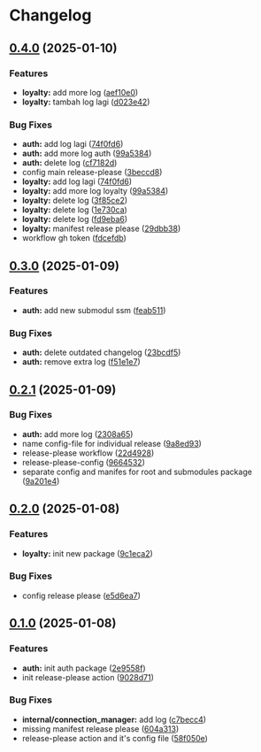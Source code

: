 # Changelog

## [0.4.0](https://github.com/singgihdwindaru/go-monorepo/compare/v0.3.0...v0.4.0) (2025-01-10)


### Features

* **loyalty:** add more log ([aef10e0](https://github.com/singgihdwindaru/go-monorepo/commit/aef10e0b88e2ce266427fdd34c2ad8718b08e56c))
* **loyalty:** tambah log lagi ([d023e42](https://github.com/singgihdwindaru/go-monorepo/commit/d023e42cdf2f3bbad330635adff5301702dc64ee))


### Bug Fixes

* **auth:** add log lagi ([74f0fd6](https://github.com/singgihdwindaru/go-monorepo/commit/74f0fd67e52b0b8e1f7a584d5f473a5bdb705508))
* **auth:** add more log auth ([99a5384](https://github.com/singgihdwindaru/go-monorepo/commit/99a53848d2858819aa265b0f752b0c837ea7e083))
* **auth:** delete log ([cf7182d](https://github.com/singgihdwindaru/go-monorepo/commit/cf7182db5e52f99743338e82c6f7dbb4e4b99b33))
* config main release-please ([3beccd8](https://github.com/singgihdwindaru/go-monorepo/commit/3beccd85c0ddeb3b51cd3a272d9c9588f98735b2))
* **loyalty:** add log lagi ([74f0fd6](https://github.com/singgihdwindaru/go-monorepo/commit/74f0fd67e52b0b8e1f7a584d5f473a5bdb705508))
* **loyalty:** add more log loyalty ([99a5384](https://github.com/singgihdwindaru/go-monorepo/commit/99a53848d2858819aa265b0f752b0c837ea7e083))
* **loyalty:** delete log ([3f85ce2](https://github.com/singgihdwindaru/go-monorepo/commit/3f85ce2a702213dee526cc14280797c68b4e8ad3))
* **loyalty:** delete log ([1e730ca](https://github.com/singgihdwindaru/go-monorepo/commit/1e730ca757110cfc63c980ea36a7335d2df781fd))
* **loyalty:** delete log ([fd9eba6](https://github.com/singgihdwindaru/go-monorepo/commit/fd9eba659200128b252687b4717feeeb0e7051bc))
* **loyalty:** manifest release please ([29dbb38](https://github.com/singgihdwindaru/go-monorepo/commit/29dbb38b1e02e4a0720c480fe96564dd10b0142e))
* workflow gh token ([fdcefdb](https://github.com/singgihdwindaru/go-monorepo/commit/fdcefdb7554d7d1a825a7f189c85d29517fb4e2e))

## [0.3.0](https://github.com/singgihdwindaru/go-monorepo/compare/v0.2.1...v0.3.0) (2025-01-09)


### Features

* **auth:** add new submodul ssm ([feab511](https://github.com/singgihdwindaru/go-monorepo/commit/feab511766b4929c18275e7f986fd7f5ab6b0956))


### Bug Fixes

* **auth:** delete outdated changelog ([23bcdf5](https://github.com/singgihdwindaru/go-monorepo/commit/23bcdf56faa5dbfa8964f4158230484ffac2b9de))
* **auth:** remove extra log ([f51e1e7](https://github.com/singgihdwindaru/go-monorepo/commit/f51e1e790bc083323e7b80b5f01ed935e17405b9))

## [0.2.1](https://github.com/singgihdwindaru/go-monorepo/compare/v0.2.0...v0.2.1) (2025-01-09)


### Bug Fixes

* **auth:** add more log ([2308a65](https://github.com/singgihdwindaru/go-monorepo/commit/2308a65d2c993d74cc9b755c151841945c82ad4a))
* name config-file for individual release ([9a8ed93](https://github.com/singgihdwindaru/go-monorepo/commit/9a8ed932465cae662bb4183e404e5bb77ab2646e))
* release-please workflow ([22d4928](https://github.com/singgihdwindaru/go-monorepo/commit/22d4928e40fe83fbfd2e73dd409cf9eda3fc3dfa))
* release-please-config ([9664532](https://github.com/singgihdwindaru/go-monorepo/commit/9664532684cea98dff9998650d2c2a06b599f88c))
* separate config and manifes for root and submodules package ([9a201e4](https://github.com/singgihdwindaru/go-monorepo/commit/9a201e4122324fbaf665529571fe1703c45a3a42))

## [0.2.0](https://github.com/singgihdwindaru/go-monorepo/compare/v0.1.0...v0.2.0) (2025-01-08)


### Features

* **loyalty:** init new package ([9c1eca2](https://github.com/singgihdwindaru/go-monorepo/commit/9c1eca222574afb594c63b4a9f48c5e88f54540f))


### Bug Fixes

* config release please ([e5d6ea7](https://github.com/singgihdwindaru/go-monorepo/commit/e5d6ea7a78effd5d4ecb8c1dde8c0038d05f1f8b))

## [0.1.0](https://github.com/singgihdwindaru/go-monorepo/compare/v0.0.2...v0.1.0) (2025-01-08)


### Features

* **auth:** init auth package ([2e9558f](https://github.com/singgihdwindaru/go-monorepo/commit/2e9558f113dd901618ca1d57af9cc6b0e55f5706))
* init release-please action ([9028d71](https://github.com/singgihdwindaru/go-monorepo/commit/9028d71aa1d388b7c97de6e09a6aa91f79f891d1))


### Bug Fixes

* **internal/connection_manager:** add log ([c7becc4](https://github.com/singgihdwindaru/go-monorepo/commit/c7becc449e591b64a31b5af26c53b70beccf6824))
* missing manifest release please ([604a313](https://github.com/singgihdwindaru/go-monorepo/commit/604a313888f2db65f25736c9af303d4ffdf23aeb))
* release-please action and it's config file ([58f050e](https://github.com/singgihdwindaru/go-monorepo/commit/58f050e7ca3d8b8f16641a863ba3b096f15fc9f7))
